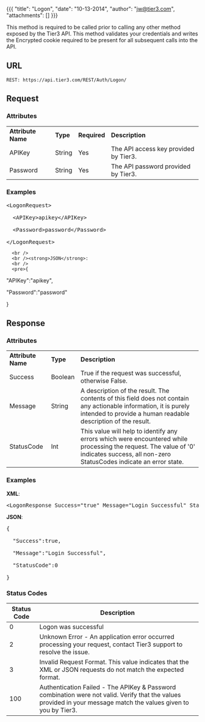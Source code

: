 {{{
  "title": "Logon",
  "date": "10-13-2014",
  "author": "jw@tier3.com",
  "attachments": []
}}}

This method is required to be called prior to calling any other method exposed by the Tier3 API. This method validates your credentials and writes the Encrypted cookie required to be present for all subsequent calls into the API.

## URL

    REST: https://api.tier3.com/REST/Auth/Logon/

## Request
### Attributes

<table>
  <tbody>
    <tr>
      <td><strong>Attribute Name</strong>
      </td>
      <td><strong>Type</strong>
      </td>
      <td><strong>Required</strong>
      </td>
      <td><strong>Description</strong>
      </td>
    </tr>
    <tr>
      <td>APIKey</td>
      <td>String</td>
      <td>Yes</td>
      <td>The API access key provided by Tier3.</td>
    </tr>
    <tr>
      <td>Password</td>
      <td>String</td>
      <td>Yes</td>
      <td>The API password provided by Tier3.</td>
    </tr>
  </tbody>
</table>

### Examples
<pre>&lt;LogonRequest&gt;

  &lt;APIKey&gt;apikey&lt;/APIKey&gt;

  &lt;Password&gt;password&lt;/Password&gt;

&lt;/LogonRequest&gt;</pre>
      <br />
      <br /><strong>JSON</strong>:
      <br />
      <pre>{

  "APIKey":"apikey",

  "Password":"password"

}</pre>

## Response
### Attributes
<table>
  <tbody>
    <tr>
      <td><strong>Attribute Name</strong>
      </td>
      <td><strong>Type</strong>
      </td>
      <td><strong>Description</strong>
      </td>
    </tr>
    <tr>
      <td>Success</td>
      <td>Boolean</td>
      <td>True if the request was successful, otherwise False.</td>
    </tr>
    <tr>
      <td>Message</td>
      <td>String</td>
      <td>A description of the result. The contents of this field does not contain any actionable information, it is purely intended to provide a human readable description of the result.</td>
    </tr>
    <tr>
      <td>StatusCode</td>
      <td>Int</td>
      <td>This value will help to identify any errors which were encountered while processing the request. The value of '0' indicates success, all non-zero StatusCodes indicate an error state.</td>
    </tr>
  </tbody>
</table>

### Examples
<strong>XML</strong>:
<pre>&lt;LogonResponse Success="true" Message="Login Successful" StatusCode="0" /&gt;</pre>

<strong>JSON</strong>:
<pre>{

  "Success":true,

  "Message":"Login Successful",

  "StatusCode":0

}</pre>

### Status Codes
<table>
    <thead>
  <tr>
    <th>Status Code</th>
    <th>Description</th>
  </tr>
  </thead>
  <tbody>
    <tr>
      <td>0</td>
      <td>Logon was successful</td>
    </tr>
    <tr>
      <td>2</td>
      <td>Unknown Error - An application error occurred processing your request, contact Tier3 support to resolve the issue.</td>
    </tr>
    <tr>
      <td>3</td>
      <td>Invalid Request Format. This value indicates that the XML or JSON requests do not match the expected format.</td>
    </tr>
    <tr>
      <td>100</td>
      <td>Authentication Failed - The APIKey &amp; Password combination were not valid. Verify that the values provided in your message match the values given to you by Tier3.</td>
    </tr>
  </tbody>
</table>
